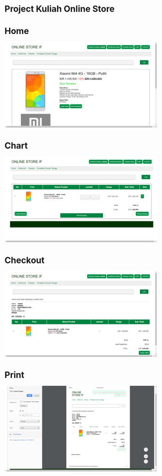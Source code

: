 # Project Kuliah Online Store

# Home
![alt text](https://raw.githubusercontent.com/etlanda24/onlinestore/master/os1.png)

# Chart
![alt text](https://raw.githubusercontent.com/etlanda24/onlinestore/master/os2.png)

# Checkout
![alt text](https://raw.githubusercontent.com/etlanda24/onlinestore/master/os3.png)

# Print
![alt text](https://raw.githubusercontent.com/etlanda24/onlinestore/master/os4.png)
